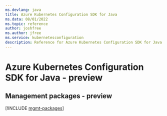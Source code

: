 ```yaml
---
ms.devlang: java
title: Azure Kubernetes Configuration SDK for Java
ms.data: 08/01/2022
ms.topic: reference
author: joshfree
ms.author: jfree
ms.service: kubernetesconfiguration
description: Reference for Azure Kubernetes Configuration SDK for Java
---
```

# Azure Kubernetes Configuration SDK for Java - preview

## Management packages - preview
[!INCLUDE [mgmt-packages](kubernetes-configuration-mgmt-index.md)]